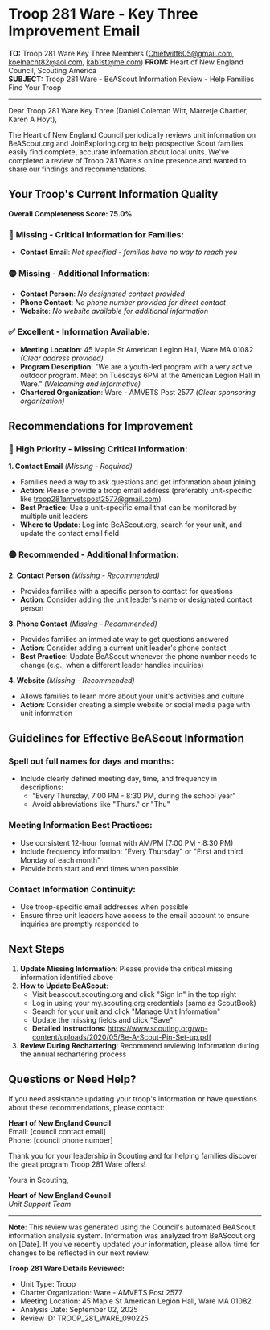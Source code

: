 # Troop 281 Ware - Key Three Improvement Email

**TO:** Troop 281 Ware Key Three Members (Chiefwitt605@gmail.com, koelnacht82@aol.com, kab1st@me.com)
**FROM:** Heart of New England Council, Scouting America  
**SUBJECT:** Troop 281 Ware - BeAScout Information Review - Help Families Find Your Troop  

---

Dear Troop 281 Ware Key Three (Daniel Coleman Witt, Marretje  Chartier, Karen A Hoyt),

The Heart of New England Council periodically reviews unit information on BeAScout.org and JoinExploring.org to help prospective Scout families easily find complete, accurate information about local units. We've completed a review of Troop 281 Ware's online presence and wanted to share our findings and recommendations.

## Your Troop's Current Information Quality

**Overall Completeness Score: 75.0%**

### 🔴 **Missing - Critical Information for Families:**
- **Contact Email**: *Not specified - families have no way to reach you*

### 🟡 **Missing - Additional Information:**
- **Contact Person**: *No designated contact provided*
- **Phone Contact**: *No phone number provided for direct contact*
- **Website**: *No website available for additional information*

### ✅ **Excellent - Information Available:**
- **Meeting Location**: 45 Maple St American Legion Hall, Ware MA 01082 *(Clear address provided)*
- **Program Description**: "We are a youth-led program with a very active outdoor program. Meet on Tuesdays
  6PM at the American Legion Hall in Ware." *(Welcoming and informative)*
- **Chartered Organization**: Ware - AMVETS Post 2577 *(Clear sponsoring organization)*

## Recommendations for Improvement

### 🔴 **High Priority - Missing Critical Information:**

**1. Contact Email** *(Missing - Required)*
- Families need a way to ask questions and get information about joining
- **Action**: Please provide a troop email address (preferably unit-specific like troop281amvetspost2577@gmail.com)
- **Best Practice**: Use a unit-specific email that can be monitored by multiple unit leaders
- **Where to Update**: Log into BeAScout.org, search for your unit, and update the contact email field

### 🟡 **Recommended - Additional Information:**

**2. Contact Person** *(Missing - Recommended)*
- Provides families with a specific person to contact for questions
- **Action**: Consider adding the unit leader's name or designated contact person

**3. Phone Contact** *(Missing - Recommended)*
- Provides families an immediate way to get questions answered
- **Action**: Consider adding a current unit leader's phone contact
- **Best Practice**: Update BeAScout whenever the phone number needs to change (e.g., when a different leader handles inquiries)

**4. Website** *(Missing - Recommended)*
- Allows families to learn more about your unit's activities and culture
- **Action**: Consider creating a simple website or social media page with unit information


## Guidelines for Effective BeAScout Information

### **Spell out full names for days and months:**
- Include clearly defined meeting day, time, and frequency in descriptions:
  - "Every Thursday, 7:00 PM - 8:30 PM, during the school year"
  - Avoid abbreviations like "Thurs." or "Thu"

### **Meeting Information Best Practices:**
- Use consistent 12-hour format with AM/PM (7:00 PM - 8:30 PM)
- Include frequency information: "Every Thursday" or "First and third Monday of each month"
- Provide both start and end times when possible

### **Contact Information Continuity:**
- Use troop-specific email addresses when possible
- Ensure three unit leaders have access to the email account to ensure inquiries are promptly responded to

## Next Steps

1. **Update Missing Information**: Please provide the critical missing information identified above
2. **How to Update BeAScout**: 
   - Visit beascout.scouting.org and click "Sign In" in the top right
   - Log in using your my.scouting.org credentials (same as ScoutBook)
   - Search for your unit and click "Manage Unit Information"
   - Update the missing fields and click "Save"
   - **Detailed Instructions**: https://www.scouting.org/wp-content/uploads/2020/05/Be-A-Scout-Pin-Set-up.pdf
3. **Review During Rechartering**: Recommend reviewing information during the annual rechartering process

## Questions or Need Help?

If you need assistance updating your troop's information or have questions about these recommendations, please contact:

**Heart of New England Council**  
Email: [council contact email]  
Phone: [council phone number]

Thank you for your leadership in Scouting and for helping families discover the great program Troop 281 Ware offers!

Yours in Scouting,

**Heart of New England Council**  
*Unit Support Team*

---

**Note**: This review was generated using the Council's automated BeAScout information analysis system. Information was analyzed from BeAScout.org on [Date]. If you've recently updated your information, please allow time for changes to be reflected in our next review.

**Troop 281 Ware Details Reviewed:**
- Unit Type: Troop
- Charter Organization: Ware - AMVETS Post 2577  
- Meeting Location: 45 Maple St American Legion Hall, Ware MA 01082
- Analysis Date: September 02, 2025
- Review ID: TROOP_281_WARE_090225